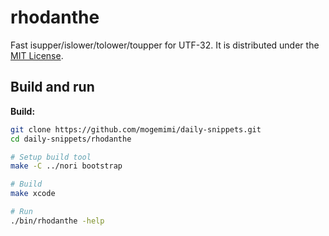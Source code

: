 # rhodanthe

Fast isupper/islower/tolower/toupper for UTF-32.
It is distributed under the [MIT License](https://opensource.org/licenses/MIT).

## Build and run

**Build:**

```sh
git clone https://github.com/mogemimi/daily-snippets.git
cd daily-snippets/rhodanthe

# Setup build tool
make -C ../nori bootstrap

# Build
make xcode

# Run
./bin/rhodanthe -help
```

